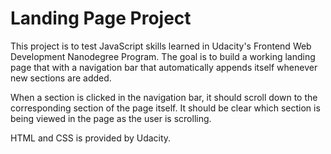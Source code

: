 # Landing Page Project

This project is to test JavaScript skills learned in Udacity's Frontend Web Development Nanodegree Program.
The goal is to build a working landing page that with a navigation bar that automatically appends itself whenever new sections are added. 

When a section is clicked in the navigation bar, it should scroll down to the corresponding section of the page itself. 
It should be clear which section is being viewed in the page as the user is scrolling.

HTML and CSS is provided by Udacity.
